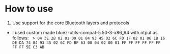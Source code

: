 # How to use
1. Use support for the core Bluetooth layers and protocols
  - I used custom made bluez-utils-compat-5.50-3-x86_64 with otput as follows:
    ` `>` 04 3E 2B 02 01 00 01 84 93 45 02 6C FD 1F 02 01 06 1B 16 DE DA 74 84 93 45 02 6C FD BF 63 00 04 02 00 01 FF FF FF FF FF FF FF FF 5E C3 AB`
